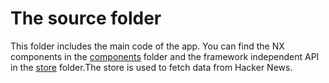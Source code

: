 # The source folder

This folder includes the main code of the app.
You can find the NX components in the [components](/src/components) folder and the
framework independent API in the [store](/src/store) folder.The store is  used to
fetch data from Hacker News.
